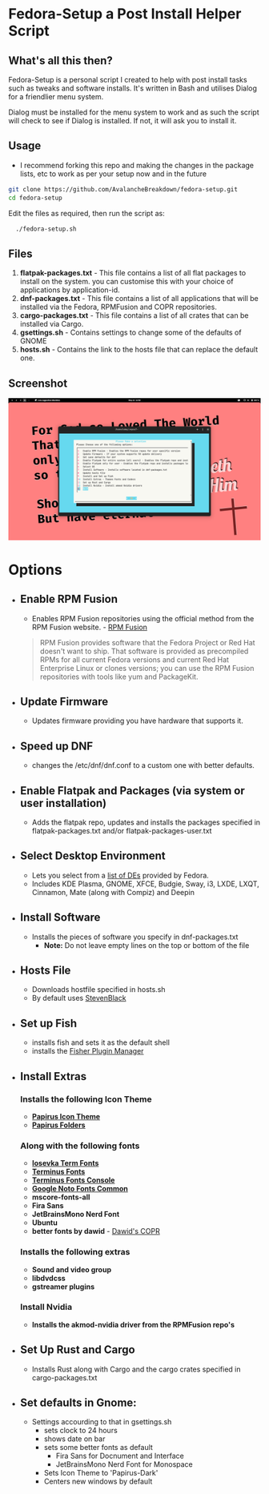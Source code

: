 # Fedora-Setup a Post Install Helper Script

## What's all this then?

Fedora-Setup is a personal script I created to help with post install tasks such as tweaks and software installs. It's written in Bash and utilises Dialog for a friendlier menu system.

Dialog must be installed for the menu system to work and as such the script will check to see if Dialog is installed. If not, it will ask you to install it.

## Usage
- I recommend forking this repo and making the changes in the package lists, etc to work as per your setup now and in the future
```bash 
git clone https://github.com/AvalancheBreakdown/fedora-setup.git
cd fedora-setup
```
Edit the files as required, then run the script as:

``` bash
  ./fedora-setup.sh
```
## Files

1. **flatpak-packages.txt** - This file contains a list of all flat packages to install on the system. you can customise this with your choice of applications by application-id.
2. **dnf-packages.txt** - This file contains a list of all applications that will be installed via the Fedora, RPMFusion and COPR repositories.
3. **cargo-packages.txt** - This file contains a list of all crates that can be installed via Cargo.
4. **gsettings.sh** - Contains settings to change some of the defaults of GNOME
5. **hosts.sh** - Contains the link to the hosts file that can replace the default one.


## Screenshot

![Screenshot](assets/fedora-setup-screenshot.png)

# Options

- ## Enable RPM Fusion
  - Enables RPM Fusion repositories using the official method from the RPM Fusion website. - [RPM Fusion](https://rpmfusion.org)
  > RPM Fusion provides software that the Fedora Project or Red Hat doesn't want to ship. That software is provided as precompiled RPMs for all current Fedora versions and current Red Hat Enterprise Linux or clones versions; you can use the RPM Fusion repositories with tools like yum and PackageKit.

- ## Update Firmware
  - Updates firmware providing you have hardware that supports it.

- ## Speed up DNF
  - changes the /etc/dnf/dnf.conf to a custom one with better defaults.

- ## Enable Flatpak and Packages (via system or user installation)
  - Adds the flatpak repo, updates and installs the packages specified in flatpak-packages.txt and/or flatpak-packages-user.txt

- ## Select Desktop Environment
  - Lets you select from a [list of DEs](assets/de-installer.png) provided by Fedora.
  - Includes KDE Plasma, GNOME, XFCE, Budgie, Sway, i3, LXDE, LXQT, Cinnamon, Mate (along with Compiz) and Deepin

- ## Install Software
  - Installs the pieces of software you specify in dnf-packages.txt
    - **Note:** Do not leave empty lines on the top or bottom of the file
- ## Hosts File
    - Downloads hostfile specified in hosts.sh
    - By default uses [StevenBlack](https://github.com/StevenBlack/hosts)

- ## Set up Fish 
  - installs fish and sets it as the default shell
  - installs the [Fisher Plugin Manager](https://github.com/jorgebucaran/fisher)
  
- ## Install Extras
  ### Installs the following Icon Theme
    - [**Papirus Icon Theme**](https://github.com/PapirusDevelopmentTeam/papirus-icon-theme)
    - [**Papirus Folders**](https://github.com/PapirusDevelopmentTeam/papirus-folders)
  ### Along with the following fonts
    - [**Iosevka Term Fonts**](https://github.com/be5invis/Iosevka)
    - [**Terminus Fonts**](https://terminus-font.sourceforge.net/)
    - [**Terminus Fonts Console**](https://terminus-font.sourceforge.net/)
    - [**Google Noto Fonts Common**](https://fonts.google.com/noto/specimen/Noto+Sans)
    - **mscore-fonts-all**
    - **Fira Sans**
    - **JetBrainsMono Nerd Font**
    - **Ubuntu**
    - **better fonts by dawid** - [Dawid's COPR](https://copr.fedorainfracloud.org/coprs/dawid/better_fonts/)
  ### Installs the following extras
    - **Sound and video group**
    - **libdvdcss**
    - **gstreamer plugins**
  ### Install Nvidia
    - **Installs the akmod-nvidia driver from the RPMFusion repo's**

- ## Set Up Rust and Cargo
    - Installs Rust along with Cargo and the cargo crates specified in cargo-packages.txt

- ## Set defaults in Gnome:
    - Settings accourding to that in gsettings.sh
        - sets clock to 24 hours
        - shows date on bar
        - sets some better fonts as default
            - Fira Sans for Docnument and Interface
            - JetBrainsMono Nerd Font for Monospace
        - Sets Icon Theme to 'Papirus-Dark'
        - Centers new windows by default
